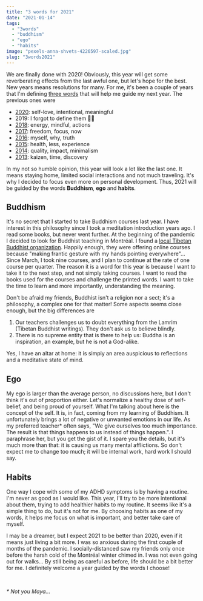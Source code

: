 ```yaml
---
title: "3 words for 2021"
date: "2021-01-14"
tags: 
  - "3words"
  - "buddhism"
  - "ego"
  - "habits"
image: "pexels-anna-shvets-4226597-scaled.jpg"
slug: "3words2021"
---
```


We are finally done with 2020! Obviously, this year will get some reverberating effects from the last awful one, but let's hope for the best. New years means resolutions for many. For me, it's been a couple of years that I'm defining [three words](https://fred.dev/tags/3words/) that will help me guide my next year. The previous ones were

- [2020](https://fred.dev/3words2020/): self-love, intentional, meaningful
- 2019: I forgot to define them 🤦‍♂️
- [2018](https://fred.dev/3words2018/): energy, mindful, actions
- [2017](https://fred.dev/3words2017/): freedom, focus, now
- [2016](https://fred.dev/3words2016/): myself, why, truth
- [2015](https://fred.dev/3words2015/): health, less, experience
- [2014](https://fred.dev/3words2014/): quality, impact, minimalism
- [2013](https://fred.dev/3words2013/): kaizen, time, discovery

In my not so humble opinion, this year will look a lot like the last one. It means staying home, limited social interactions and not much traveling. It's why I decided to focus even more on personal development. Thus, 2021 will be guided by the words **Buddhism**, **ego** and **habits**.

## Buddhism

It's no secret that I started to take Buddhism courses last year. I have interest in this philosophy since I took a meditation introduction years ago. I read some books, but never went further. At the beginning of the pandemic I decided to look for Buddhist teaching in Montréal. I found a [local Tibetan Buddhist organization](https://www.centreparamita.org/). Happily enough, they were offering online courses because "making frantic gesture with my hands pointing everywhere"... Since March, I took nine courses, and I plan to continue at the rate of one course per quarter. The reason it is a word for this year is because I want to take it to the next step, and not simply taking courses. I want to read the books used for the courses and challenge the printed words. I want to take the time to learn and more importantly, understanding the meaning.

Don't be afraid my friends, Buddhist isn't a religion nor a sect; it's a philosophy, a complex one for that matter! Some aspects seems close enough, but the big differences are

1. Our teachers challenges us to doubt everything from the Lamrim (Tibetan Buddhist writings). They don't ask us to believe blindly.
2. There is no supreme entity that is there to help us: Buddha is an inspiration, an example, but he is not a God-alike.

Yes, I have an altar at home: it is simply an area auspicious to reflections and a meditative state of mind.

## **Ego**

My ego is larger than the average person, no discussions here, but I don't think it's out of proportion either. Let's normalize a healthy dose of self-belief, and being proud of yourself. What I'm talking about here is the concept of the self. It is, in fact, coming from my learning of Buddhism. It unfortunately brings a lot of negative or unwanted emotions in our life. As my preferred teacher\* often says, "We give ourselves too much importance. The result is that things happens to us instead of things happen.". I paraphrase her, but you get the gist of it. I spare you the details, but it's much more than that: it is causing us many mental afflictions. So don't expect me to change too much; it will be internal work, hard work I should say.

## **Habits**

One way I cope with some of my ADHD symptoms is by having a routine. I'm never as good as I would like. This year, I'll try to be more intentional about them, trying to add healthier habits to my routine. It seems like it's a simple thing to do, but it's not for me. By choosing habits as one of my words, it helps me focus on what is important, and better take care of myself.

I may be a dreamer, but I expect 2021 to be better than 2020, even if it means just living a bit more. I was so anxious during the first couple of months of the pandemic. I socially-distanced saw my friends only once before the harsh cold of the Montréal winter chimed in. I was not even going out for walks... By still being as careful as before, life should be a bit better for me. I definitely welcome a year guided by the words I choose!

 

_\* Not you Maya..._
